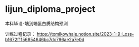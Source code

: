 # lijun_diploma_project
本科毕设-端到端蛋白质结构预测

训练过程记录：
https://tomikowhale.notion.site/2023-1-9-Loss-b1672f1156654646bc7dc766ae2a7e0d